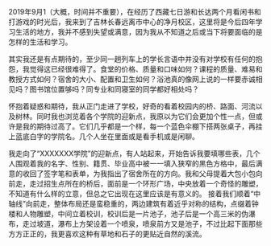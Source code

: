 2019年9月1（大概，时间并不重要），在经历了西藏七日游和长达两个月看闲书和打游戏的时光后，我来到了吉林长春远离市中心的净月校区，这里将是今后四年学习生活的地方，我并不感到失望或满意，因为我从不知道之后或当下将要面临的是怎样的生活和学习。

其实我还是有点期待的，至少同一趟列车上的学长言语中并没有对学校有任何的抱怨，我觉得这已经很难得了。食堂的价格、质量和口味如何？课程的质量、难易和教授方式如何？宿舍的大小、配置和卫生如何？浴池真的像网上说的一样要赤诚相见吗？图书馆位置够吗？同专业和同寝室的同学都好相处吗？

怀抱着疑惑和期待，我从正门走进了学校，好奇的看着校园内的桥、路面、河流以及树林。同时我也浏览着各个学院的迎新点，我原以为它们会更加个性一点，但或许是我的期待过高了。它们几乎都是一个样，每一个蓝色伞棚下搭两张桌子，再挂上蓝底白字的学院名。几个人坐在里面或是看手机或是闲聊。

我走向了“XXXXXXX学院”的迎新点，有人站起来，开始告诉我要填哪些表，几个人围观着我的名字、性别、籍贯、毕业高中被一一填入狭窄的黑色方格中，最后满意的收回了签字笔和表单，为我指出了宿舍所在的方向。我和父母提着大包小包向前走，走过招生点所在的桥后，面前是一个环形广场，中央放着一个奇怪的雕塑，不知道有什么样的立意，但总之它出现在这里应该是有意义的。
接着我们顺着“中轴线”向前走，整体布局还是蛮稳重的，两边建筑有着近乎对称的结构，点缀着钟楼和人物雕塑，中间立着校训，校训后是一片池子，池子后是一个高三米的伪瀑布，走过坡道，瀑布上方架设着一个喷泉，喷泉前方又是池子，不过比起下面那些方方正正的，我更喜欢这种有草地和石子的更贴近自然的溪流。

